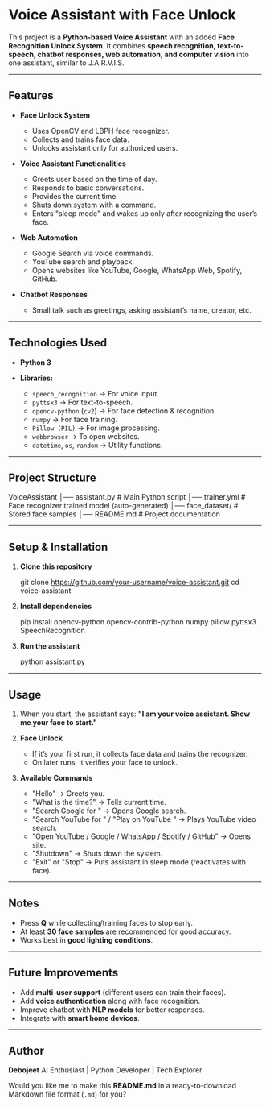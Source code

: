 
# Voice Assistant with Face Unlock

This project is a **Python-based Voice Assistant** with an added **Face Recognition Unlock System**.
It combines **speech recognition, text-to-speech, chatbot responses, web automation, and computer vision** into one assistant, similar to J.A.R.V.I.S.

---

## Features

* **Face Unlock System**

  * Uses OpenCV and LBPH face recognizer.
  * Collects and trains face data.
  * Unlocks assistant only for authorized users.

* **Voice Assistant Functionalities**

  * Greets user based on the time of day.
  * Responds to basic conversations.
  * Provides the current time.
  * Shuts down system with a command.
  * Enters "sleep mode" and wakes up only after recognizing the user’s face.

* **Web Automation**

  * Google Search via voice commands.
  * YouTube search and playback.
  * Opens websites like YouTube, Google, WhatsApp Web, Spotify, GitHub.

* **Chatbot Responses**

  * Small talk such as greetings, asking assistant’s name, creator, etc.

---

## Technologies Used

* **Python 3**
* **Libraries:**

  * `speech_recognition` → For voice input.
  * `pyttsx3` → For text-to-speech.
  * `opencv-python` (`cv2`) → For face detection & recognition.
  * `numpy` → For face training.
  * `Pillow (PIL)` → For image processing.
  * `webbrowser` → To open websites.
  * `datetime`, `os`, `random` → Utility functions.

---

## Project Structure

VoiceAssistant
│── assistant.py          # Main Python script
│── trainer.yml           # Face recognizer trained model (auto-generated)
│── face_dataset/         # Stored face samples
│── README.md             # Project documentation

---

## Setup & Installation

1. **Clone this repository**

   git clone https://github.com/your-username/voice-assistant.git
   cd voice-assistant

2. **Install dependencies**

   pip install opencv-python opencv-contrib-python numpy pillow pyttsx3 SpeechRecognition

3. **Run the assistant**

   python assistant.py

---

## Usage

1. When you start, the assistant says:
   **"I am your voice assistant. Show me your face to start."**

2. **Face Unlock**

   * If it’s your first run, it collects face data and trains the recognizer.
   * On later runs, it verifies your face to unlock.

3. **Available Commands**

   * "Hello" → Greets you.
   * "What is the time?" → Tells current time.
   * "Search Google for <query>" → Opens Google search.
   * "Search YouTube for <query>" / "Play on YouTube <query>" → Plays YouTube video search.
   * "Open YouTube / Google / WhatsApp / Spotify / GitHub" → Opens site.
   * "Shutdown" → Shuts down the system.
   * "Exit" or "Stop" → Puts assistant in sleep mode (reactivates with face).

---

## Notes

* Press **Q** while collecting/training faces to stop early.
* At least **30 face samples** are recommended for good accuracy.
* Works best in **good lighting conditions**.

---

## Future Improvements

* Add **multi-user support** (different users can train their faces).
* Add **voice authentication** along with face recognition.
* Improve chatbot with **NLP models** for better responses.
* Integrate with **smart home devices**.

---

## Author

**Debojeet**
AI Enthusiast | Python Developer | Tech Explorer


Would you like me to make this **README.md** in a ready-to-download Markdown file format (`.md`) for you?
